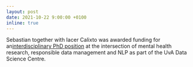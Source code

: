 ```yaml
---
layout: post
date: 2021-10-22 9:00:00 +0100
inline: true
---
```

Sebastian together with Iacer Calixto was awarded funding for an[interdisciplinary PhD position](https://dsc.uva.nl/content/news/2021/10/seven-new-interdisciplinary-data-science-phd-positions.html) at the intersection of mental health research, responsible data management and NLP as part of the UvA Data Science Centre.
